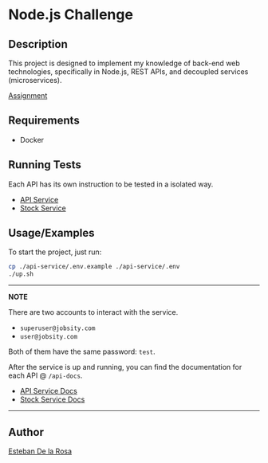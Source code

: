 # Node.js Challenge

## Description
This project is designed to implement my knowledge of back-end web technologies, specifically in Node.js, REST APIs, and decoupled services (microservices).

[Assignment](GUIDELINES.md)

## Requirements

- Docker
## Running Tests

Each API has its own instruction to be tested in a isolated way.
- [API Service](api-service#running-tests)
- [Stock Service](stock-service#running-tests)
## Usage/Examples

To start the project, just run:

```bash
cp ./api-service/.env.example ./api-service/.env
./up.sh
```

---
**NOTE**

There are two accounts to interact with the service.
- `superuser@jobsity.com`
- `user@jobsity.com`

Both of them have the same password: `test`.

After the service is up and running, you can find the documentation for each API @ `/api-docs`.
- [API Service Docs](http://localhost:3002/api-docs)
- [Stock Service Docs](http://localhost:3001/api-docs)

---
## Author

[Esteban De la Rosa](https://www.github.com/gabbanaesteban)
